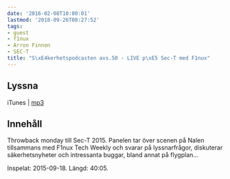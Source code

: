 ```yaml
---
date: '2016-02-08T10:00:01'
lastmod: '2018-09-26T08:27:52'
tags:
- guest
- f1nux
- Arron Finnon
- SEC-T
title: "S\xE4kerhetspodcasten avs.50 - LIVE p\xE5 Sec-T med F1nux"
---
```

## Lyssna

iTunes \| [mp3](http://traffic.libsyn.com/sakerhetspodcasten/0x08_Sec-T_Sakerhetspodcasten_and_Finux_Tech_Weekly_mixdown.mp3)

## Innehåll

Throwback monday till Sec-T 2015. Panelen tar över scenen på Nalen tillsammans med
F1nux Tech Weekly och svarar på lyssnarfrågor, diskuterar säkerhetsnyheter och intressanta
buggar, bland annat på flygplan...

Inspelat: 2015-09-18. Längd: 40:05.
